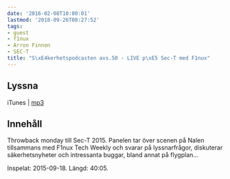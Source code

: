 ```yaml
---
date: '2016-02-08T10:00:01'
lastmod: '2018-09-26T08:27:52'
tags:
- guest
- f1nux
- Arron Finnon
- SEC-T
title: "S\xE4kerhetspodcasten avs.50 - LIVE p\xE5 Sec-T med F1nux"
---
```

## Lyssna

iTunes \| [mp3](http://traffic.libsyn.com/sakerhetspodcasten/0x08_Sec-T_Sakerhetspodcasten_and_Finux_Tech_Weekly_mixdown.mp3)

## Innehåll

Throwback monday till Sec-T 2015. Panelen tar över scenen på Nalen tillsammans med
F1nux Tech Weekly och svarar på lyssnarfrågor, diskuterar säkerhetsnyheter och intressanta
buggar, bland annat på flygplan...

Inspelat: 2015-09-18. Längd: 40:05.
